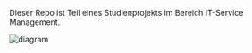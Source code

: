 Dieser Repo ist Teil eines Studienprojekts im Bereich IT-Service Management.

![diagram](https://github.com/user-attachments/assets/d3d848ea-7b6c-4c5d-8609-d4f84551da97)
